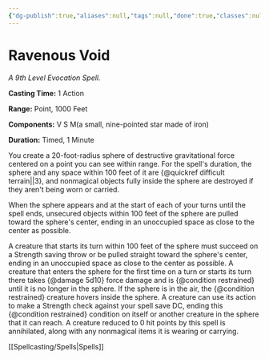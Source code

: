 ```yaml
---
{"dg-publish":true,"aliases":null,"tags":null,"done":true,"classes":null,"spellLevel":9,"school":"Evocation","source":"EGW","permalink":"/spells/ravenous-void/","dgHomeLink":false,"dgPassFrontmatter":true}
---
```


# Ravenous Void
*A 9th Level Evocation Spell.*

**Casting Time:** 1 Action

**Range:** Point, 1000 Feet

**Components:** V S M(a small, nine-pointed star made of iron)

**Duration:** Timed, 1 Minute

You create a 20-foot-radius sphere of destructive gravitational force centered on a point you can see within range. For the spell's duration, the sphere and any space within 100 feet of it are {@quickref difficult terrain||3}, and nonmagical objects fully inside the sphere are destroyed if they aren't being worn or carried.



When the sphere appears and at the start of each of your turns until the spell ends, unsecured objects within 100 feet of the sphere are pulled toward the sphere's center, ending in an unoccupied space as close to the center as possible.



A creature that starts its turn within 100 feet of the sphere must succeed on a Strength saving throw or be pulled straight toward the sphere's center, ending in an unoccupied space as close to the center as possible. A creature that enters the sphere for the first time on a turn or starts its turn there takes {@damage 5d10} force damage and is {@condition restrained} until it is no longer in the sphere. If the sphere is in the air, the {@condition restrained} creature hovers inside the sphere. A creature can use its action to make a Strength check against your spell save DC, ending this {@condition restrained} condition on itself or another creature in the sphere that it can reach. A creature reduced to 0 hit points by this spell is annihilated, along with any nonmagical items it is wearing or carrying.

[[Spellcasting/Spells|Spells]]